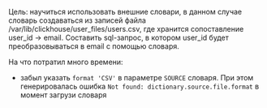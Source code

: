 Цель: научиться использовать внешние словари, в данном случае словарь создаваться из записей файла /var/lib/clickhouse/user_files/users.csv, где хранится сопоставление user_id -> email. Составить sql-запрос, в котором user_id будет преобразовываться в email с помощью словаря.


На что потратил много времени:
- забыл указать `format 'CSV'` в параметре `SOURCE` словаря. При этом генерировалась ошибка `Not found: dictionary.source.file.format` в момент загрузи словаря